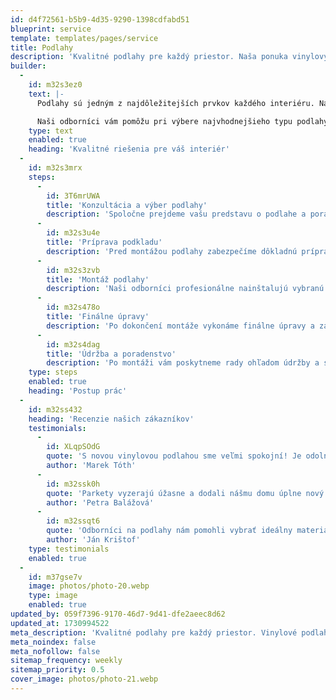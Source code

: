 ```yaml
---
id: d4f72561-b5b9-4d35-9290-1398cdfabd51
blueprint: service
template: templates/pages/service
title: Podlahy
description: 'Kvalitné podlahy pre každý priestor. Naša ponuka vinylových podláh a parkiet splní vaše očakávania.'
builder:
  -
    id: m32s3ez0
    text: |-
      Podlahy sú jedným z najdôležitejších prvkov každého interiéru. Naša spoločnosť ponúka široký výber podlahových riešení, vrátane vinylových podláh a parkiet, ktoré sú navrhnuté tak, aby spĺňali vysoké štandardy kvality a dizajnu. Vinylové podlahy sú známe svojou odolnosťou, jednoduchou údržbou a širokým výberom dizajnov, čo z nich robí ideálnu voľbu pre domácnosti aj komerčné priestory. Na druhej strane, parkety dodávajú interiéru prírodný a elegantný vzhľad, pričom sú dostupné v rôznych druhoch dreva a povrchových úpravách.

      Naši odborníci vám pomôžu pri výbere najvhodnejšieho typu podlahy pre váš priestor. Zohľadníme vaše preferencie, štýl a funkčné požiadavky, aby sme zabezpečili, že výsledok bude presne podľa vašich predstáv. S našimi podlahovými riešeniami si môžete byť istí, že získate nielen esteticky príjemný, ale aj funkčný a trvácny povrch, ktorý obohatí váš domov alebo kanceláriu.
    type: text
    enabled: true
    heading: 'Kvalitné riešenia pre váš interiér'
  -
    id: m32s3mrx
    steps:
      -
        id: 3T6mrUWA
        title: 'Konzultácia a výber podlahy'
        description: 'Spoločne prejdeme vašu predstavu o podlahe a poradíme vám s výberom najvhodnejšieho materiálu a dizajnu. Zohľadníme rôzne faktory, ako sú účel miestnosti, požiadavky na údržbu a rozpočet, aby sme našli ideálne riešenie presne pre vás. Naši odborníci vám predstavia rôzne vzory a farby, aby ste mali jasnú predstavu o konečnom vzhľade.'
      -
        id: m32s3u4e
        title: 'Príprava podkladu'
        description: 'Pred montážou podlahy zabezpečíme dôkladnú prípravu podkladu, aby sme dosiahli maximálnu kvalitu a trvanlivosť. To zahŕňa odstránenie starých podláh, vyrovnanie povrchu a zabezpečenie, že je podklad suchý a čistý. Správna príprava podkladu je kľúčová pre dlhú životnosť vašej novej podlahy.'
      -
        id: m32s3zvb
        title: 'Montáž podlahy'
        description: 'Naši odborníci profesionálne nainštalujú vybranú podlahu, pričom dbajú na každý detail a presnosť. Používame moderné technológie a osvedčené postupy, aby sme zabezpečili, že podlaha bude nielen krásna, ale aj funkčná. Naši pracovníci majú dlhoročné skúsenosti a sú školení na prácu so všetkými typmi podláh, čo zaručuje vysokú kvalitu montáže.'
      -
        id: m32s478o
        title: 'Finálne úpravy'
        description: 'Po dokončení montáže vykonáme finálne úpravy a zabezpečíme, aby bola podlaha pripravená na používanie. Skontrolujeme, či je všetko správne nainštalované, a vykonáme potrebné úpravy, aby sme dosiahli dokonalý vzhľad a funkčnosť. Naši odborníci vám tiež poskytnú rady ohľadom údržby, aby ste si mohli dlhodobo užívať svoju novú podlahu.'
      -
        id: m32s4dag
        title: 'Údržba a poradenstvo'
        description: 'Po montáži vám poskytneme rady ohľadom údržby a starostlivosti o vašu novú podlahu, aby ste si ju mohli dlhodobo užívať. Naša podpora nekončí montážou; sme tu, aby sme vám poradili, ako správne čistiť a udržiavať podlahu, aby si zachovala svoj vzhľad a funkčnosť po celé roky.'
    type: steps
    enabled: true
    heading: 'Postup prác'
  -
    id: m32ss432
    heading: 'Recenzie našich zákazníkov'
    testimonials:
      -
        id: XLqpSOdG
        quote: 'S novou vinylovou podlahou sme veľmi spokojní! Je odolná a ľahko sa udržuje, presne to, čo sme potrebovali.'
        author: 'Marek Tóth'
      -
        id: m32ssk0h
        quote: 'Parkety vyzerajú úžasne a dodali nášmu domu úplne nový vzhľad. Montáž prebehla rýchlo a profesionálne.'
        author: 'Petra Balážová'
      -
        id: m32ssqt6
        quote: 'Odborníci na podlahy nám pomohli vybrať ideálny materiál pre našu kanceláriu. Vysoká kvalita a skvelý servis!'
        author: 'Ján Krištof'
    type: testimonials
    enabled: true
  -
    id: m37gse7v
    image: photos/photo-20.webp
    type: image
    enabled: true
updated_by: 059f7396-9170-46d7-9d41-dfe2aeec8d62
updated_at: 1730994522
meta_description: 'Kvalitné podlahy pre každý priestor. Vinylové podlahy a parkety od Domov Tech splnia vaše očakávania.'
meta_noindex: false
meta_nofollow: false
sitemap_frequency: weekly
sitemap_priority: 0.5
cover_image: photos/photo-21.webp
---
```

